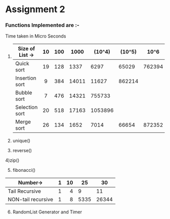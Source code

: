 # Assignment 2

### Functions Implemented are :-
Time taken in Micro Seconds
1) | Size of List ->  | 10  | 100  |1000   |  (10^4) |(10^5) | 10^6   | 
   |------------------|:---:|-----:|-------|---------|-------|--------|
   | Quick sort       | 19  | 128  | 1337  | 6297    | 65029 | 762394 | 
   | Insertion sort   |  9  | 384  | 14011 | 11627   | 862214|        |
   | Bubble sort      |  7  | 476  | 14321 | 755733  |       |        |
   | Selection sort   | 20  | 518  | 17163 | 1053896 |       |        |
   | Merge sort       | 26  | 134  | 1652  | 7014    | 66654 | 872352 |                                 

2) unique()

3) reverse()

4)zip()

5) fibonacci() 

| Number->           |1  |10 |25  |30    |
|--------------------|:-:|--:|----|------|
| Tail Recursive     | 1 | 4 |9   |11    |
| NON-tail recursive | 1 | 8 |5335|26344 |

6) RandomList Generator and Timer
